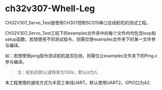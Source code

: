 # ch32v307-Whell-Leg

CH32V307_Servo_Test是使用CH307控制SCS15串口总线舵机的测试工程。

CH32V307_Servo_Test工程下的examples文件夹中的每个文件内均包含loop和setup函数，若想使用不同测试指令，则需仅使examples文件夹下的某一文件参与编译。

如：若想使用ping指令测试舵机是否在线，则需仅让examples文件夹下的Ping.c参与编译。

> 注：舵机的默认波特率为100k，默认id为1。

本工程使用的通信方式为半双工单线UART。默认使用UART2，GPIO口为A2.











